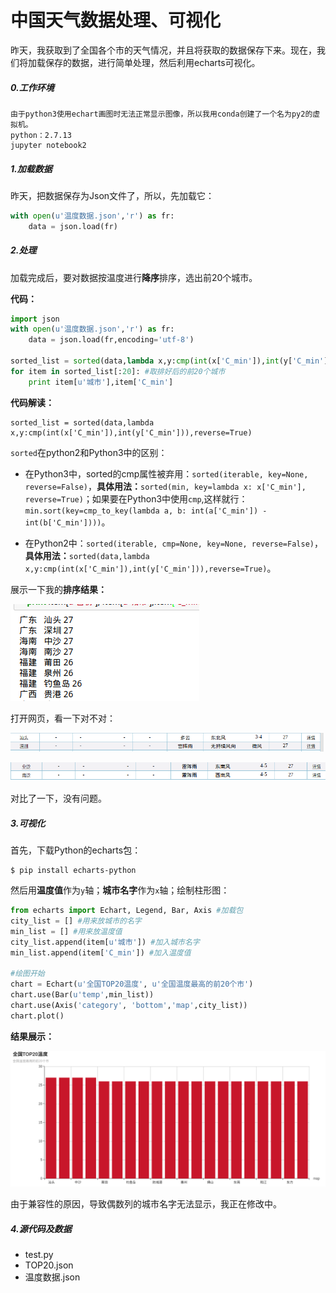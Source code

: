 # 中国天气数据处理、可视化
昨天，我获取到了全国各个市的天气情况，并且将获取的数据保存下来。现在，我们将加载保存的数据，进行简单处理，然后利用echarts可视化。
##### 0.工作环境
```
由于python3使用echart画图时无法正常显示图像，所以我用conda创建了一个名为py2的虚拟机。
python：2.7.13
jupyter notebook2
```
##### 1.加载数据
昨天，把数据保存为Json文件了，所以，先加载它：
```python
with open(u'温度数据.json','r') as fr:
    data = json.load(fr)

```

##### 2.处理
加载完成后，要对数据按温度进行**降序**排序，选出前20个城市。

**代码：**
```Python
import json
with open(u'温度数据.json','r') as fr:
    data = json.load(fr,encoding='utf-8')

sorted_list = sorted(data,lambda x,y:cmp(int(x['C_min']),int(y['C_min'])),reverse=True#表示降序排序)
for item in sorted_list[:20]: #取排好后的前20个城市
    print item[u'城市'],item['C_min']
```
**代码解读：**
```
sorted_list = sorted(data,lambda x,y:cmp(int(x['C_min']),int(y['C_min'])),reverse=True)
```
`sorted`在python2和Python3中的区别：
* 在Python3中，sorted的cmp属性被弃用：`sorted(iterable, key=None, reverse=False)`，**具体用法：**`sorted(min, key=lambda x: x['C_min'], reverse=True)`；如果要在Python3中使用`cmp`,这样就行：`min.sort(key=cmp_to_key(lambda a, b: int(a['C_min']) - int(b['C_min'])))`。

* 在Python2中：`sorted(iterable, cmp=None, key=None, reverse=False)`，**具体用法：**`sorted(data,lambda x,y:cmp(int(x['C_min']),int(y['C_min'])),reverse=True)`。

展示一下我的**排序结果：**

![](img/001.png)

打开网页，看一下对不对：

![](img/002.png)

![](img/003.png)

对比了一下，没有问题。

##### 3.可视化
首先，下载Python的echarts包：
```
$ pip install echarts-python
```
然后用**温度值**作为`y`轴；**城市名字**作为`x`轴；绘制柱形图：
```python
from echarts import Echart, Legend, Bar, Axis #加载包
city_list = [] #用来放城市的名字
min_list = [] #用来放温度值
city_list.append(item[u'城市']) #加入城市名字
min_list.append(item['C_min']) #加入温度值

#绘图开始
chart = Echart(u'全国TOP20温度', u'全国温度最高的前20个市')
chart.use(Bar(u'temp',min_list))
chart.use(Axis('category', 'bottom','map',city_list))
chart.plot()
```
**结果展示：**

![](img/004.png)

由于兼容性的原因，导致偶数列的城市名字无法显示，我正在修改中。

##### 4.源代码及数据
* test.py
* TOP20.json
* 温度数据.json

